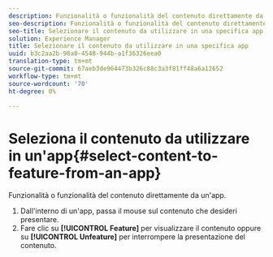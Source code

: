 ```yaml
---
description: Funzionalità o funzionalità del contenuto direttamente da un'app.
seo-description: Funzionalità o funzionalità del contenuto direttamente da un'app.
seo-title: Selezionare il contenuto da utilizzare in una specifica app
solution: Experience Manager
title: Selezionare il contenuto da utilizzare in una specifica app
uuid: b3c2aa2b-98a0-4548-944b-a1f36326eea0
translation-type: tm+mt
source-git-commit: 67aeb3de964473b326c88c3a3f81ff48a6a12652
workflow-type: tm+mt
source-wordcount: '70'
ht-degree: 0%

---
```



# Seleziona il contenuto da utilizzare in un&#39;app{#select-content-to-feature-from-an-app}

Funzionalità o funzionalità del contenuto direttamente da un&#39;app.

1. Dall&#39;interno di un&#39;app, passa il mouse sul contenuto che desideri presentare.
1. Fare clic su **[!UICONTROL Feature]** per visualizzare il contenuto oppure su **[!UICONTROL Unfeature]** per interrompere la presentazione del contenuto.
